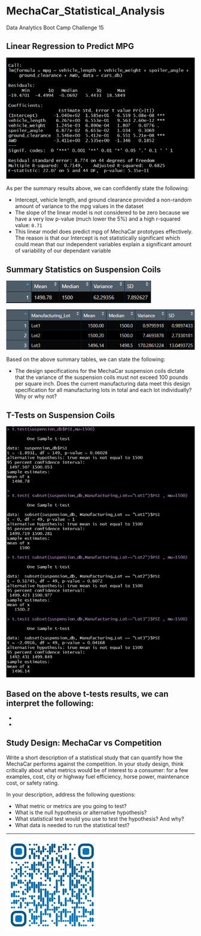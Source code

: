 # MechaCar_Statistical_Analysis
Data Analytics Boot Camp Challenge 15

## Linear Regression to Predict MPG

![Linear Regression to Predict MPG](./Resources/del1.png)

As per the summary results above, we can confidently state the following:

- Intercept, vehicle length, and ground clearance provided a non-random amount of variance to the mpg values in the dataset
- The slope of the linear model is not considered to be zero because we have a very low p-value (much lower the 5%) and a high r-squared value: `0.71`
- This linear model does predict mpg of MechaCar prototypes effectively. The reason is that our Intercept is not statistically significant which could mean that our independent variables explain a significant amount of variability of our dependant variable

## Summary Statistics on Suspension Coils

![Total Summary](./Resources/del2a.png)

![Lot Summary](./Resources/del2b.png)

Based on the above summary tables, we can state the following:

- The design specifications for the MechaCar suspension coils dictate that the variance of the suspension coils must not exceed 100 pounds per square inch. Does the current manufacturing data meet this design specification for all manufacturing lots in total and each lot individually? Why or why not?

## T-Tests on Suspension Coils

![T-Tests on Suspension Coils](./Resources/del3.png)

Based on the above t-tests results, we can interpret the following:
- 
- 
- 

## Study Design: MechaCar vs Competition

Write a short description of a statistical study that can quantify how the MechaCar performs against the competition. In your study design, think critically about what metrics would be of interest to a consumer: for a few examples, cost, city or highway fuel efficiency, horse power, maintenance cost, or safety rating.

In your description, address the following questions:

- What metric or metrics are you going to test?
- What is the null hypothesis or alternative hypothesis?
- What statistical test would you use to test the hypothesis? And why?
- What data is needed to run the statistical test?

---

![Saeed Al-Yacoubi](./Resources/qr-code.png)